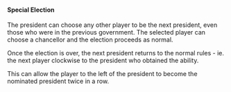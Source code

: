 #### Special Election

The president can choose any other player to be the next president, even those who were in the previous government. The selected player can choose a chancellor and the election proceeds as normal.

Once the election is over, the next president returns to the normal rules - ie. the next player clockwise to the president who obtained the ability.

This can allow the player to the left of the president to become the nominated president twice in a row.

